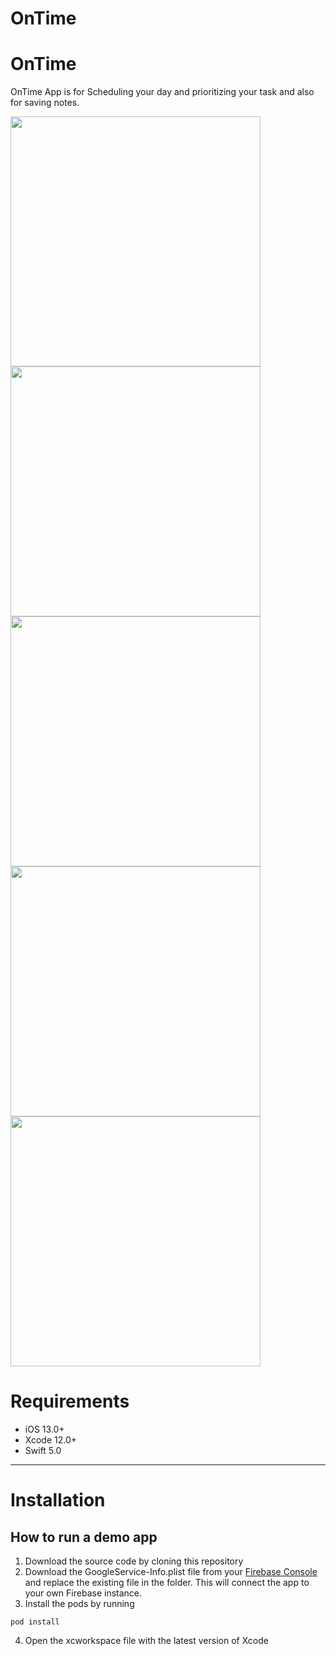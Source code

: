 # OnTime
# OnTime
OnTime App is for Scheduling your day and prioritizing your task and also for saving notes.

<p align="row">
<img src="https://user-images.githubusercontent.com/73575643/151658260-e64f040e-c441-49b9-8372-2422957bb40f.png" width="400" >
 <img src="https://user-images.githubusercontent.com/73575643/151658263-58add3b4-c26d-40b1-8b4f-52e52747577d.png" width="400" >
 <img src= "https://user-images.githubusercontent.com/73575643/151658265-cf439dff-7b43-40ed-85da-16a7ec9e0187.png" width="400" >
<img src= "https://user-images.githubusercontent.com/73575643/151658276-e9368768-136c-451b-8974-0405b62f2dae.png" width="400" >
 <img src= "https://user-images.githubusercontent.com/73575643/151658280-f2871b28-07d9-40b9-9520-5b6c1ce0c97b.png" width="400" >
</p>

# Requirements

- iOS 13.0+
- Xcode 12.0+
- Swift 5.0

---


# Installation
## How to run a demo app

1. Download the source code by cloning this repository
2. Download the GoogleService-Info.plist file from your <a href="https://console.firebase.google.com">Firebase Console</a> and replace the existing file in the folder. This will connect the app to your own Firebase instance.
3. Install the pods by running

```
pod install
```

4. Open the xcworkspace file with the latest version of Xcode


